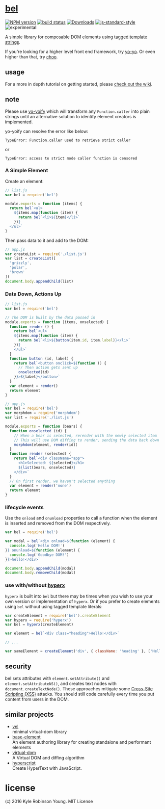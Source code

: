 # [bel](https://en.wikipedia.org/wiki/Bel_(mythology))

[![NPM version][npm-image]][npm-url]
[![build status][travis-image]][travis-url]
[![Downloads][downloads-image]][downloads-url]
[![js-standard-style][standard-image]][standard-url]
![experimental][experimental-image]

A simple library for composable DOM elements using [tagged template strings](https://developer.mozilla.org/en-US/docs/Web/JavaScript/Reference/Template_literals).

If you're looking for a higher level front end framework, try
[yo-yo](https://github.com/maxogden/yo-yo). Or even higher than that, try
[choo](https://github.com/yoshuawuyts/choo).

## usage

For a more in depth tutorial on getting started, please [check out the wiki](https://github.com/shama/bel/wiki).

## note

Please use [yo-yoify](https://github.com/shama/yo-yoify) which will transform any `Function.caller` into plain strings until an alternative solution to identify element creators is implemented.

yo-yoify can resolve the error like below:

`TypeError: Function.caller used to retrieve strict caller`

or

`TypeError: access to strict mode caller function is censored`


### A Simple Element

Create an element:

```js
// list.js
var bel = require('bel')

module.exports = function (items) {
  return bel`<ul>
    ${items.map(function (item) {
      return bel`<li>${item}</li>`
    })}
  </ul>`
}
```

Then pass data to it and add to the DOM:

```js
// app.js
var createList = require('./list.js')
var list = createList([
  'grizzly',
  'polar',
  'brown'
])
document.body.appendChild(list)
```

### Data Down, Actions Up

```js
// list.js
var bel = require('bel')

// The DOM is built by the data passed in
module.exports = function (items, onselected) {
  function render () {
    return bel`<ul>
    ${items.map(function (item) {
      return bel`<li>${button(item.id, item.label)}</li>`
    })}
    </ul>`
  }
  function button (id, label) {
    return bel`<button onclick=${function () {
      // Then action gets sent up
      onselected(id)
    }}>${label}</button>`
  }
  var element = render()
  return element
}
```

```js
// app.js
var bel = require('bel')
var morphdom = require('morphdom')
var list = require('./list.js')

module.exports = function (bears) {
  function onselected (id) {
    // When a bear is selected, rerender with the newly selected item
    // This will use DOM diffing to render, sending the data back down again
    morphdom(element, render(id))
  }
  function render (selected) {
    return bel`<div className="app">
      <h1>Selected: ${selected}</h1>
      ${list(bears, onselected)}
    </div>`
  }
  // On first render, we haven't selected anything
  var element = render('none')
  return element
}
```

### lifecycle events

Use the `onload` and `onunload` properties to call a function when the element
is inserted and removed from the DOM respectively.

```js
var bel = require('bel')

var modal = bel`<div onload=${function (element) {
  console.log('Hello DOM!')
}} onunload=${function (element) {
  console.log('Goodbye DOM!')
}}>hello!</div>`

document.body.appendChild(modal)
document.body.removeChild(modal)
```

### use with/without [hyperx](https://www.npmjs.com/package/hyperx)

`hyperx` is built into `bel` but there may be times when you wish to use your
own version or implementation of `hyperx`. Or if you prefer to create elements
using `bel` without using tagged template literals:

```js
var createElement = require('bel').createElement
var hyperx = require('hyperx')
var bel = hyperx(createElement)

var element = bel`<div class="heading">Hello!</div>`

// ...

var sameElement = createElement('div', { className: 'heading' }, ['Hello!'])
```

## security

bel sets attributes with `element.setAttribute()` and `element.setAttributeNS()`, and creates text nodes with `document.createTextNode()`.  These approaches mitigate some [Cross-Site Scripting (XSS)](https://www.owasp.org/index.php/Cross-site_Scripting_%28XSS%29) attacks.  You should still code carefully every time you put content from users in the DOM.

## similar projects

* [vel](https://github.com/yoshuawuyts/vel)  
  minimal virtual-dom library
* [base-element](https://github.com/shama/base-element)  
  An element authoring library for creating standalone and performant elements
* [virtual-dom](https://github.com/Matt-Esch/virtual-dom)  
  A Virtual DOM and diffing algorithm
* [hyperscript](https://github.com/dominictarr/hyperscript)  
  Create HyperText with JavaScript.

# license
(c) 2016 Kyle Robinson Young. MIT License

[npm-image]: https://img.shields.io/npm/v/bel.svg?style=flat-square
[npm-url]: https://npmjs.org/package/bel
[travis-image]: https://img.shields.io/travis/shama/bel/master.svg?style=flat-square
[travis-url]: https://travis-ci.org/shama/bel
[downloads-image]: http://img.shields.io/npm/dm/vel.svg?style=flat-square
[downloads-url]: https://npmjs.org/package/bel
[standard-image]: https://img.shields.io/badge/code%20style-standard-brightgreen.svg?style=flat-square
[standard-url]: https://github.com/feross/standard
[experimental-image]: https://img.shields.io/badge/stability-experimental-orange.svg?style=flat-square
